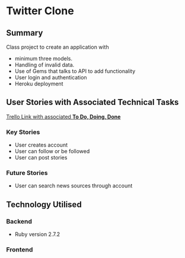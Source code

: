 # Twitter Clone

## Summary
Class project to create an application with
* minimum three models.
* Handling of invalid data.
* Use of Gems that talks to API to add functionality
* User login and authentication
* Heroku deployment

## User Stories with Associated Technical Tasks
[Trello Link with associated **To Do, Doing, Done**](https://trello.com/invite/b/dXFoKPrs/53f75cd874588a844ab4c7cb5db3b161/twitter-clone)

### Key Stories
* User creates account
* User can follow or be followed
* User can post stories

### Future Stories
* User can search news sources through account

## Technology Utilised
### Backend
* Ruby version 2.7.2

### Frontend
